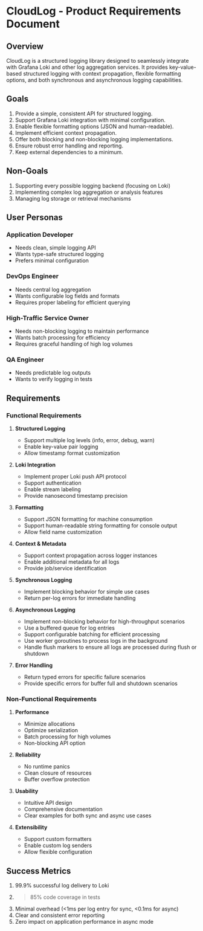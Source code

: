 # CloudLog - Product Requirements Document

## Overview

CloudLog is a structured logging library designed to seamlessly integrate with Grafana Loki and other log aggregation services. It provides key-value-based structured logging with context propagation, flexible formatting options, and both synchronous and asynchronous logging capabilities.

## Goals

1. Provide a simple, consistent API for structured logging.
2. Support Grafana Loki integration with minimal configuration.
3. Enable flexible formatting options (JSON and human-readable).
4. Implement efficient context propagation.
5. Offer both blocking and non-blocking logging implementations.
6. Ensure robust error handling and reporting.
7. Keep external dependencies to a minimum.

## Non-Goals

1. Supporting every possible logging backend (focusing on Loki)
2. Implementing complex log aggregation or analysis features
3. Managing log storage or retrieval mechanisms

## User Personas

### Application Developer

- Needs clean, simple logging API
- Wants type-safe structured logging
- Prefers minimal configuration

### DevOps Engineer

- Needs central log aggregation
- Wants configurable log fields and formats
- Requires proper labeling for efficient querying

### High-Traffic Service Owner

- Needs non-blocking logging to maintain performance
- Wants batch processing for efficiency
- Requires graceful handling of high log volumes

### QA Engineer

- Needs predictable log outputs
- Wants to verify logging in tests

## Requirements

### Functional Requirements

1. **Structured Logging**

   - Support multiple log levels (info, error, debug, warn)
   - Enable key-value pair logging
   - Allow timestamp format customization

2. **Loki Integration**

   - Implement proper Loki push API protocol
   - Support authentication
   - Enable stream labeling
   - Provide nanosecond timestamp precision

3. **Formatting**

   - Support JSON formatting for machine consumption
   - Support human-readable string formatting for console output
   - Allow field name customization

4. **Context & Metadata**

   - Support context propagation across logger instances
   - Enable additional metadata for all logs
   - Provide job/service identification

5. **Synchronous Logging**

   - Implement blocking behavior for simple use cases
   - Return per-log errors for immediate handling

6. **Asynchronous Logging**

   - Implement non-blocking behavior for high-throughput scenarios
   - Use a buffered queue for log entries
   - Support configurable batching for efficient processing
   - Use worker goroutines to process logs in the background
   - Handle flush markers to ensure all logs are processed during flush or shutdown

7. **Error Handling**
   - Return typed errors for specific failure scenarios
   - Provide specific errors for buffer full and shutdown scenarios

### Non-Functional Requirements

1. **Performance**

   - Minimize allocations
   - Optimize serialization
   - Batch processing for high volumes
   - Non-blocking API option

2. **Reliability**

   - No runtime panics
   - Clean closure of resources
   - Buffer overflow protection

3. **Usability**

   - Intuitive API design
   - Comprehensive documentation
   - Clear examples for both sync and async use cases

4. **Extensibility**
   - Support custom formatters
   - Enable custom log senders
   - Allow flexible configuration

## Success Metrics

1. 99.9% successful log delivery to Loki
2. > 85% code coverage in tests
3. Minimal overhead (<1ms per log entry for sync, <0.1ms for async)
4. Clear and consistent error reporting
5. Zero impact on application performance in async mode
